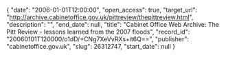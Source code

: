 {
  "date": "2006-01-01T12:00:00", 
  "open_access": true, 
  "target_url": "http://archive.cabinetoffice.gov.uk/pittreview/thepittreview.html", 
  "description": "", 
  "end_date": null, 
  "title": "Cabinet Office Web Archive: The Pitt Review - lessons learned from the 2007 floods", 
  "record_id": "20060101T120000/o1dD/+CNg7XeVvRXs+it6Q==", 
  "publisher": "cabinetoffice.gov.uk", 
  "slug": 26312747, 
  "start_date": null
}


